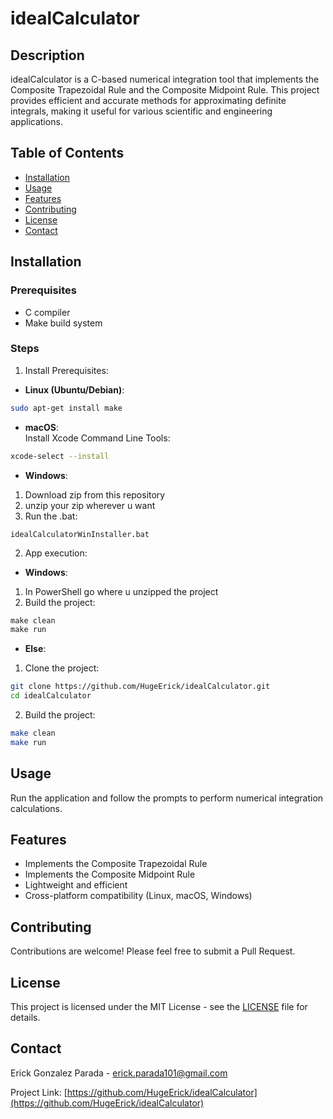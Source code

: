 # idealCalculator

## Description

idealCalculator is a C-based numerical integration tool that implements the Composite Trapezoidal Rule and the Composite Midpoint Rule. This project provides efficient and accurate methods for approximating definite integrals, making it useful for various scientific and engineering applications.

## Table of Contents
- [Installation](#installation)
- [Usage](#usage)
- [Features](#features)
- [Contributing](#contributing)
- [License](#license)
- [Contact](#contact)

## Installation

### Prerequisites

- C compiler
- Make build system

### Steps

1. Install Prerequisites:
- **Linux (Ubuntu/Debian)**:  
```bash
sudo apt-get install make
```
- **macOS**:  
Install Xcode Command Line Tools:  
```bash
xcode-select --install
```
- **Windows**:  
1. Download zip from this repository
2. unzip your zip wherever u want
3. Run the .bat: 
```
idealCalculatorWinInstaller.bat
```
2. App execution:
- **Windows**:
1.  In PowerShell go where u unzipped the project
2. Build the project:
```PowerShell
make clean
make run
```
- **Else**:
1. Clone the project:
```bash
git clone https://github.com/HugeErick/idealCalculator.git
cd idealCalculator
```
2. Build the project:
```bash
make clean
make run
```

## Usage

Run the application and follow the prompts to perform numerical integration calculations.

## Features

- Implements the Composite Trapezoidal Rule
- Implements the Composite Midpoint Rule
- Lightweight and efficient
- Cross-platform compatibility (Linux, macOS, Windows)

## Contributing

Contributions are welcome! Please feel free to submit a Pull Request.

## License

This project is licensed under the MIT License - see the [LICENSE](LICENSE) file for details.

## Contact

Erick Gonzalez Parada - erick.parada101@gmail.com

Project Link: [https://github.com/HugeErick/idealCalculator](https://github.com/HugeErick/idealCalculator)


